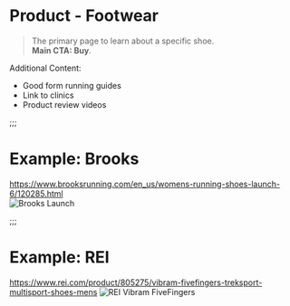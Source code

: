 # Product - Footwear
> The primary page to learn about a specific shoe.   
> **Main CTA: Buy**.  

Additional Content:
- Good form running guides
- Link to clinics
- Product review videos

;;;

# Example: Brooks
https://www.brooksrunning.com/en_us/womens-running-shoes-launch-6/120285.html  
![Brooks Launch](https://www.dropbox.com/s/gxaw330ay5nz60u/screenshot_brooks.png?dl=1)

;;;

# Example: REI
https://www.rei.com/product/805275/vibram-fivefingers-treksport-multisport-shoes-mens
![REI Vibram FiveFingers](https://www.dropbox.com/s/nhzrgrdsuz88gog/screenshot_rei.png?dl=1)